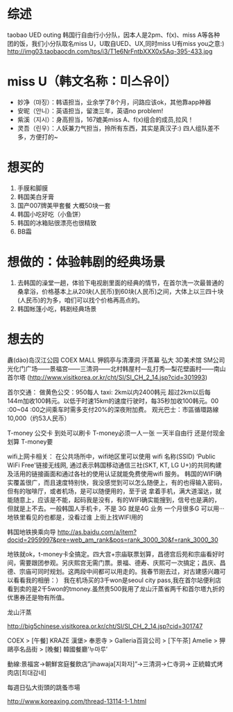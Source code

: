 # 综述
taobao UED outing 韩国行自由行小分队，因本人是2pm、f(x)、miss A等各种团的饭，我们小分队取名miss U，U取自UED、UX,同时miss U有miss you之意:)
http://img03.taobaocdn.com/tps/i3/T1e6NrFntbXXX0x5Aq-395-433.jpg

# miss U（韩文名称：미스유이）
* 妙净（먀징）：韩语担当，业余学了8个月，问路应该ok，其他靠app神器
* 安昵（안니）：英语担当，留澳三年，英语no problem!
* 紫溪（지시）：身高担当，167媲美miss A、f(x)组合的成员,拉风！
* 灵吾（린우）：人妖兼力气担当，拎所有东西，其实是真汉子:)
四人组队差不多，方便打的~

# 想买的
1. 手膜和脚膜
2. 韩国美白牙膏
3. 国产007牌美甲套餐 大概50块一套
4. 韩国小吃好吃（小鱼饼）
5. 韩国的冰箱贴很漂亮也很精致
6. BB霜

# 想做的：体验韩剧的经典场景
1. 去韩国的澡堂一趟，体验下电视剧里面的经典的情节，在首尔洗一次最普通的桑拿浴，价格基本上从20块(人民币)到60块(人民币)之间，大体上以三四十块(人民币)的为多，咱们可以找个价格再高点的。
2. 韩国帐篷小吃，韩剧经典场景

# 想去的
纛(dào)岛汉江公园
COEX MALL
狎鸥亭与清潭洞
汗蒸幕
弘大 3D美术馆
SM公司
光化门广场——景福宫——三清洞——北村韩屋村—乱打秀—梨花壁画村——南山首尔塔 (http://www.visitkorea.or.kr/cht/SI/SI_CH_2_14.jsp?cid=301993)


首尔交通：
做黄色公交：950每人 
taxi: 2km以内2400韩元 超过2km以后每144m加收100韩元。以低于时速15km的速度行驶时，每35秒加收100韩元。00 :00~04 :00之间乘车时需多支付20%的深夜附加费。
观光巴士：市區循環路線 10,000（约53人民币）

T-money 公交卡 到处可以刷卡 
T-money必须一人一张
一天半自由行 还是付现金划算 T-money要

wifi上网卡相关：
在公共场所中，wifi地区里可以使用 wifi 名称(SSID) ‘Public WiFi Free'链接无线网, 通过表示韩国移动通信三社(SKT, KT, LG U+)的共同构建及活用的链接画面和通过各社的使用认证就能免费使用wifi 服务。
韩国的WIFI确实覆盖很广，而且速度特别快，我没感觉到可以怎么随便上，有的也得输入密码，但有的咖啡厅，或者机场，是可以随便用的，至于说 拿着手机，满大道溜达，就能随意上，应该是不能，起码我是没有，有的WIFI确实能搜到，信号也是满的，但就是上不去。一般韩国人手机卡，不是 3G  就是4G 业务   一个月很多G  可以用···地铁里看见的也都是，没看过谁 上街上找WIFI用的

韩国地铁换乘向导
http://as.baidu.com/a/item?docid=2959997&pre=web_am_rank&pos=rank_3000_30&f=rank_3000_30

地铁就ok，t-money卡全搞定。四大宫+宗庙联票划算，昌德宫后苑和宗庙看好时间，需要跟团参观。另庆熙宫无需门票。景福、德寿、庆熙可一次搞定；昌庆、昌德、宗庙可同时规划。这两段中间都可以用走的。我春节刚去过，对古建感兴趣可以看看我的相册：）
我在机场买的3千won是seoul city pass,我在首尔站便利店看到卖的是2千5won的tmoney.虽然贵500我用了龙山汗蒸省两千和首尔塔九折的优惠券还是物有所值。

龙山汗蒸

http://big5chinese.visitkorea.or.kr/cht/SI/SI_CH_2_14.jsp?cid=301747

COEX > [午餐] KRAZE 漢堡> 奉恩寺 > Galleria百貨公司 > [下午茶] Amelie > 狎鷗亭名品街 > [晚餐] 韓國餐廳‘누마루’ 






動線:景福宮→朝鮮宮庭餐飲店”jihawaja[지화자]”→三清洞→仁寺洞→ 正統韓式烤肉店[최대감네] 

 

每週日弘大街頭的跳蚤市場 

http://www.koreaxing.com/thread-13114-1-1.html
 
